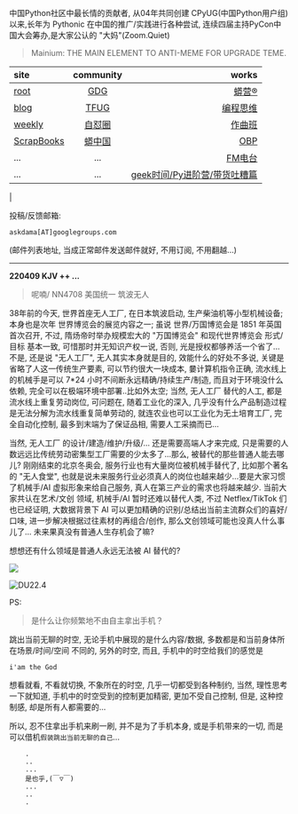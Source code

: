 中国Python社区中最长情的贡献者, 从04年共同创建 CPyUG(中国Python用户组)以来,长年为 Pythonic 在中国的推广/实践进行各种尝试, 连续四届主持PyCon中国大会筹办,是大家公认的 "大妈"(Zoom.Quiet)

> Mainium: THE MAIN ELEMENT TO ANTI-MEME FOR UPGRADE TEME.

| site | community | works |
| :-----| :----: | ----: |
| [root](http://zoomquiet.io/) | [GDG](https://blog.zhgdg.org/) | [蟒营®](https://doc.101.camp/) |
| [blog](https://blog.zoomquiet.io/pages/zoomquiet.html) | [TFUG](http://zh.tfug.world/) | [编程思维](https://py.101.camp/) |
| [weekly](http://weekly.pychina.org/) | [自怼圈](https://du.101.camp/) | [作曲班](https://mu.101.camp/) |
| [ScrapBooks](https://zoomquiet.io/collection.html) | [蟒中国](https://pychina.org/) | [OBP](https://zoomquiet.io/obp/index.html) |
| ... | ... | [FM电台](https://fm.101.camp/) |
| ... | ... | [geek时间/Py进阶营/带货吐糟篇](https://fm.101.camp/2020/geek2py-dama.html) 
 |


投稿/反馈邮箱:

    askdama[AT]googlegroups.com

(邮件列表地址, 
当成正常邮件发送邮件就好, 不用订阅, 不用翻越...)



---------------------------------------------------
**220409 KJV ++ ...**


> 呢喃/ NN4708 美国统一 筑波无人




38年前的今天, 世界首座无人工厂, 在日本筑波启动, 生产柴油机等小型机械设备; 本身也是次年 世界博览会的展览内容之一; 虽说 世界/万国博览会是 1851 年英国首次召开, 不过, 隋炀帝时举办规模宏大的 "万国博览会" 和现代世界博览会 形式/目标 基本一致, 可惜那时并无知识产权一说, 否则, 光是授权都够养活一个省了...
不是, 还是说 "无人工厂", 无人其实本身就是目的, 效能什么的好处不多说, 关键是省略了人这一传统生产要素, 可以节约很大一块成本, 嘦计算机指令正确, 流水线上的机械手是可以 7*24 小时不间断永远精确/持续生产/制造, 而且对于环境没什么依赖, 完全可以在极端环境中部署..比如外太空; 当然, 无人工厂 替代的人工, 都是流水线上重复劳动岗位, 可问题在, 随着工业化的深入, 几乎没有什么产品制造过程是无法分解为流水线重复简单劳动的, 就连农业也可以工业化为无土培育工厂, 完全自动化控制, 最多到末端为了保证品相, 需要人工采摘而已...

当然, 无人工厂 的设计/建造/维护/升级/... 还是需要高端人才来完成, 只是需要的人数远远比传统劳动密集型工厂需要的少太多了...那么, 被替代的那些普通人能去哪儿? 刚刚结束的北京冬奥会, 服务行业也有大量岗位被机械手替代了, 比如那个著名的 "无人食堂", 也就是说未来服务行业必须真人的岗位也越来越少...要是大家习惯了机械手/AI 虚拟形象来给自己服务, 真人在第三产业的需求也将越来越少.
当前大家共认在艺术/文创 领域, 机械手/AI 暂时还难以替代人类, 不过 Netflex/TikTok 们也已经证明, 大数据背景下 AI 可以更加精确的识别/总结出当前主流群众们的喜好/口味, 进一步解决根据过往素材的再组合/创作, 那么文创领域可能也没真人什么事儿了...
未来果真没有普通人生存机会了嘛?

想想还有什么领域是普通人永远无法被 AI 替代的?



![](https://ipic.zoomquiet.top/2022-04-07-zq42-today-card-2204.009.jpeg)



![DU22.4](https://ipic.zoomquiet.top/2022-03-31-220331DU6y_zip.jpg!/fw/420)





PS:
> 是什么让你频繁地不由自主拿出手机？

跳出当前无聊的时空,
无论手机中展现的是什么内容/数据,
多数都是和当前身体所在场景/时间/空间 不同的,
另外的时空,
而且, 手机中的时空给我们的感觉是

    i'am the God

想看就看, 不看就切换,
不象所在的时空, 几乎一切都受到各种制约,
当然,
理性思考一下就知道,
手机中的时空受到的控制更加精密, 更加不受自己控制,
但是, 这种控制感,
却是所有人都需要的...

所以, 
忍不住拿出手机来刷一刷,
并不是为了手机本身, 或是手机带来的一切,
而是可以借机`假装跳出当前无聊的自己`...



```
    .
    ..
    ...
    是也乎,(￣▽￣)
    ...
    ..
    .
```


